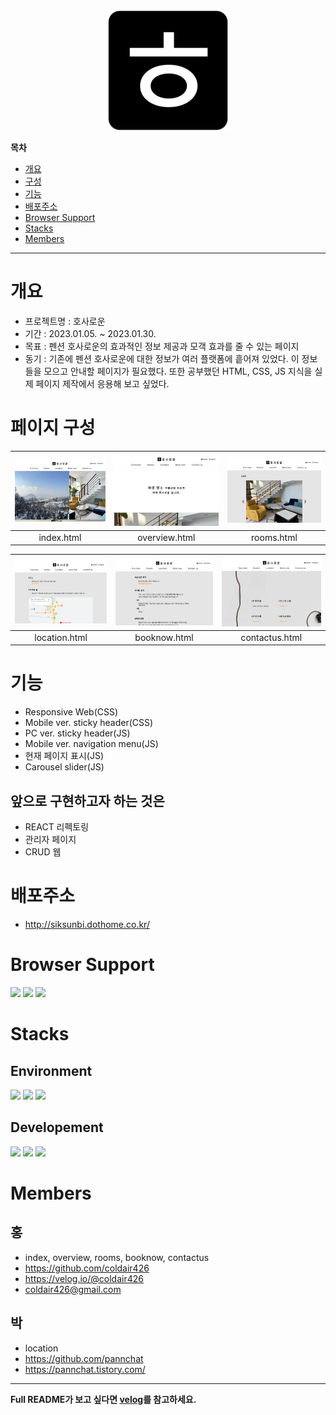<div align = "center"><img src="./favicon/android-chrome-192x192.png" alt="hosaroun-logo"></div>

<!-- 목차 -->

**목차**

<ul>
    <li><a href="#개요">개요</a></li>
    <li><a href="#구성">구성</a></li>
    <li><a href="#기능">기능</a></li>
    <li><a href="#배포주소">배포주소</a></li>
    <li><a href="#browser-support">Browser Support</a></li>
    <li><a href="#stacks">Stacks</a></li>
    <li><a href="#members">Members</a></li>
</ul>

---

# 개요

- 프로젝트명 : 호사로운
- 기간 : 2023.01.05. ~ 2023.01.30.
- 목표 : 펜션 호사로운의 효과적인 정보 제공과 모객 효과를 줄 수 있는 페이지
- 동기 : 기존에 펜션 호사로운에 대한 정보가 여러 플랫폼에 흩어져 있었다. 이 정보들을 모으고 안내할 페이지가 필요했다. 또한 공부했던 HTML, CSS, JS 지식을 실제 페이지 제작에서 응용해 보고 싶었다.

# 페이지 구성

| <img src="./README_src/1.jpg" alt="index.html"> | <img src="./README_src/2.jpg" alt="overview.html"> | <img src="./README_src/3.jpg" alt="rooms.html"> |
| :---------------------------------------------: | :------------------------------------------------: | :---------------------------------------------: |
|                   index.html                    |                   overview.html                    |                   rooms.html                    |

| <img src="./README_src/4.jpg" alt="location.html"> | <img src="./README_src/5.jpg" alt="booknow.html"> | <img src="./README_src/6.jpg" alt="contactus.html"> |
| :------------------------------------------------: | :-----------------------------------------------: | :-------------------------------------------------: |
|                   location.html                    |                   booknow.html                    |                   contactus.html                    |

# 기능

- Responsive Web(CSS)
- Mobile ver. sticky header(CSS)
- PC ver. sticky header(JS)
- Mobile ver. navigation menu(JS)
- 현재 페이지 표시(JS)
- Carousel slider(JS)

## 앞으로 구현하고자 하는 것은

- REACT 리펙토링
- 관리자 페이지
- CRUD 웹

# 배포주소

- http://siksunbi.dothome.co.kr/

# Browser Support

<img src = "https://img.shields.io/badge/chrome-support-success?style=flat&logo=googlechrome&logoColor=white&labelColor=4285F4" height = "30px">
<img src = "https://img.shields.io/badge/Edge-support-success?style=flat&logo=microsoftedge&logoColor=white&labelColor=0078D7" height = "30px">
<img src = "https://img.shields.io/badge/safari-support-success?style=flat&logo=safari&logoColor=white&labelColor=000000" height = "30px">

# Stacks

## Environment

<img src = "https://img.shields.io/badge/VSCode-007ACC?logo=visual studio code" height = "25px">
<img src = "https://img.shields.io/badge/Git-white?logo=git" height = "25px">
<img src = "https://img.shields.io/badge/GitHub-181717?logo=github" height = "25px">

## Developement

<img src = "https://img.shields.io/badge/HTML5-white?logo=HTML5" height = "25px">
<img src = "https://img.shields.io/badge/CSS3-white?logo=CSS3&logoColor=1572B6" height = "25px">
<img src = "https://img.shields.io/badge/JavaScript-white?logo=JavaScript" height = "25px">

# Members

## 홍

- index, overview, rooms, booknow, contactus
- https://github.com/coldair426
- https://velog.io/@coldair426
- coldair426@gmail.com

## 박

- location
- https://github.com/pannchat
- https://pannchat.tistory.com/

---

**Full README가 보고 싶다면 [velog](https://velog.io/@coldair426/series/%ED%98%B8%EC%82%AC%EB%A1%9C%EC%9A%B4%ED%94%84%EB%A1%9C%EC%A0%9D%ED%8A%B8)를 참고하세요.**
